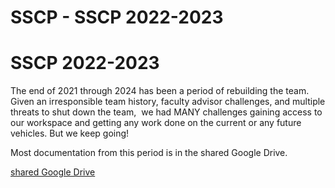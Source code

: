 # SSCP - SSCP 2022-2023

# SSCP 2022-2023

The end of 2021 through 2024 has been a period of rebuilding the team. Given an irresponsible team history, faculty advisor challenges, and multiple threats to shut down the team,  we had MANY challenges gaining access to our workspace and getting any work done on the current or any future vehicles. But we keep going!

Most documentation from this period is in the shared Google Drive.

[shared Google Drive](https://drive.google.com/drive/folders/1bj72zS6hiLUYbXpP3h7qO_3YJL-Aklik?usp=drive_link)

